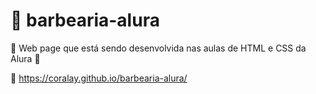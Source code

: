 # :barber: barbearia-alura


:construction: Web page que está sendo desenvolvida nas aulas de HTML e CSS da Alura :construction:

:construction_worker: https://coralay.github.io/barbearia-alura/
